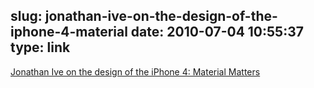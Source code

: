 slug: jonathan-ive-on-the-design-of-the-iphone-4-material
date: 2010-07-04 10:55:37
type: link
---

[Jonathan Ive on the design of the iPhone 4: Material Matters](http://www.core77.com/blog/object_culture/core77_speaks_with_jonathan_ive_on_the_design_of_the_iphone_4_material_matters_16817.asp)

